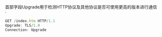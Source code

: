 首部字段Upgrade用于检测HTTP协议及其他协议是否可使用更高的版本进行通信·

```js
GET /index.htm HTTP/1.1
Upgrade: TLS/1.0
Connection: Upgrade
```

